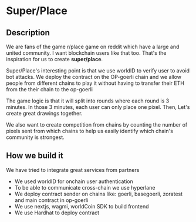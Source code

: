 # Super/Place
## Description
We are fans of the game r/place game on reddit which have a large and united community. I want blockchain users like that too. That's the inspiration for us to create **super/place**.

Super/Place's interesting point is that we use worldID to verify user to avoid bot attacks.
We deploy the contract on the OP-goerli chain and we allow people from different chains to play it without having to transfer their ETH from the their chain to the op-goerli

The game logic is that it will split into rounds where each round is 3 minutes. In those 3 minutes, each user can only place one pixel. Then, Let's create great drawings together.

We also want to create competition from chains by counting the number of pixels sent from which chains to help us easily identify which chain's community is strongest.

## How we build it

We have tried to integrate great services from partners
- We used worldID for onchain user authentication
- To be able to communicate cross-chain we use hyperlane
- We deploy contract sender on chains like: goerli, basegoerli, zoratest and main contract in op-goerli
- We use nextjs, wagmi, worldCoin SDK to build frontend
- We use Hardhat to deploy contract
